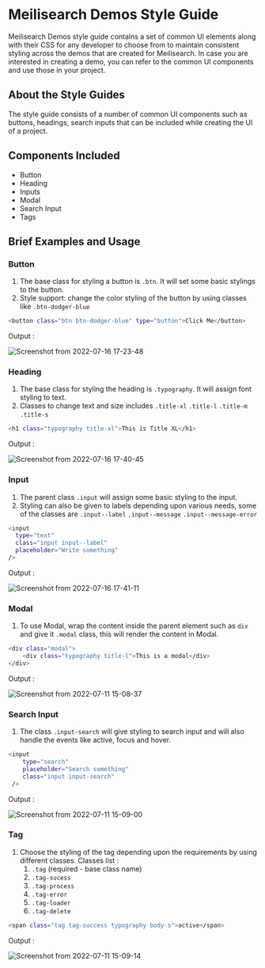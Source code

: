 # Meilisearch Demos Style Guide

Meilisearch Demos style guide contains a set of common UI elements along with their CSS for any developer to choose from to maintain consistent styling across the demos that are created for Meilisearch. In case you are interested in creating a demo, you can refer to the common UI components and use those in your project.

## About the Style Guides

The style guide consists of a number of common UI components such as buttons, headings, search inputs that can be included while creating the UI of a project.

## Components Included

- Button
- Heading
- Inputs
- Modal
- Search Input
- Tags

## Brief Examples and Usage

### Button

1. The base class for styling a button is `.btn`. It will set some basic stylings to the button.
2. Style support: change the color styling of the button by using classes like `.btn-dodger-blue`

```sh
<button class="btn btn-dodger-blue" type="button">Click Me</button>
```

Output :

![Screenshot from 2022-07-16 17-23-48](https://user-images.githubusercontent.com/64376712/179353830-490f0c28-f3d3-4059-a039-df657be396ba.png)

### Heading

1. The base class for styling the heading is `.typography`. It will assign font styling to text.
2. Classes to change text and size includes `.title-xl` `.title-l` `.title-m` `.title-s`

```sh
<h1 class="typography title-xl">This is Title XL</h1>
```

Output :

![Screenshot from 2022-07-16 17-40-45](https://user-images.githubusercontent.com/64376712/179354378-c98ae1ec-3331-472d-94dd-08a8863c210a.png)

### Input

1.  The parent class `.input` will assign some basic styling to the input.
2.  Styling can also be given to labels depending upon various needs, some of the classes are `.input--label` `.input--message` `.input--message-error`

```sh
<input
  type="text"
  class="input input--label"
  placeholder="Write something"
/>
```

Output :

![Screenshot from 2022-07-16 17-41-11](https://user-images.githubusercontent.com/64376712/179354416-16d343f4-5d81-44c3-82bc-2e6f3f88f4ba.png)

### Modal

1. To use Modal, wrap the content inside the parent element such as `div` and give it `.modal` class, this will render the content in Modal.

```sh
<div class="modal">
    <div class="typography title-l">This is a modal</div>
</div>
```

Output :

![Screenshot from 2022-07-11 15-08-37](https://user-images.githubusercontent.com/64376712/178236255-d999514e-50f9-4960-9958-497ce207d1ed.png)

### Search Input

1. The class `.input-search` will give styling to search input and will also handle the events like active, focus and hover.

```sh
<input
    type="search"
    placeholder="Search something"
    class="input input-search"
 />
```

Output :

![Screenshot from 2022-07-11 15-09-00](https://user-images.githubusercontent.com/64376712/178236293-3bb79c1a-8960-4634-847f-991a245f7f35.png)

### Tag

1. Choose the styling of the tag depending upon the requirements by using different classes.
   Classes list :
   1. `.tag` (required - base class name)
   2. `.tag-sucess`
   3. `.tag-process`
   4. `.tag-error`
   5. `.tag-loader`
   6. `.tag-delete`

```sh
<span class="tag tag-success typography body-s">active</span>
```

Output :

![Screenshot from 2022-07-11 15-09-14](https://user-images.githubusercontent.com/64376712/178236349-c88eeb11-ec81-4da0-90c9-54ab722d9efc.png)
